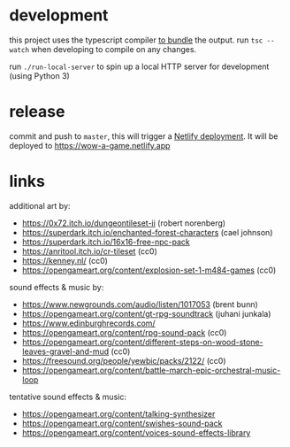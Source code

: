 # development
this project uses the typescript compiler [to bundle](https://mattallan.me/posts/modern-javascript-without-a-bundler/) the output. run `tsc --watch` when developing to compile on any changes.

run `./run-local-server` to spin up a local HTTP server for development (using Python 3)

# release
commit and push to `master`, this will trigger a [Netlify deployment](https://app.netlify.com/sites/wow-a-game/deploys). It will be deployed to https://wow-a-game.netlify.app 

# links
additional art by:
* https://0x72.itch.io/dungeontileset-ii (robert norenberg)
* https://superdark.itch.io/enchanted-forest-characters (cael johnson)
* https://superdark.itch.io/16x16-free-npc-pack 
* https://anritool.itch.io/cr-tileset (cc0)
* https://kenney.nl/ (cc0)
* https://opengameart.org/content/explosion-set-1-m484-games (cc0)

sound effects & music by:
* https://www.newgrounds.com/audio/listen/1017053 (brent bunn)
* https://opengameart.org/content/gt-rpg-soundtrack (juhani junkala)
* https://www.edinburghrecords.com/
* https://opengameart.org/content/rpg-sound-pack (cc0)
* https://opengameart.org/content/different-steps-on-wood-stone-leaves-gravel-and-mud (cc0)
* https://freesound.org/people/yewbic/packs/2122/ (cc0)
* https://opengameart.org/content/battle-march-epic-orchestral-music-loop


tentative sound effects & music:
* https://opengameart.org/content/talking-synthesizer
* https://opengameart.org/content/swishes-sound-pack
* https://opengameart.org/content/voices-sound-effects-library
